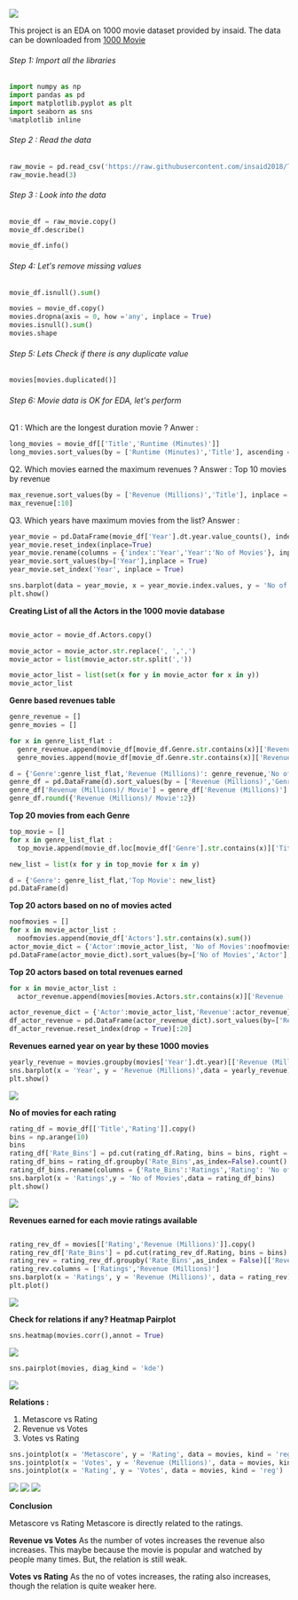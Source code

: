![](https://seeklogo.com/images/M/movie-time-cinema-logo-8B5BE91828-seeklogo.com.png)

This project is an EDA on 1000 movie dataset provided by insaid. The data can be downloaded from [1000 Movie][100Movie]

[100Movie]: https://raw.githubusercontent.com/insaid2018/Term-1/master/Data/Projects/1000%20movies%20data.csv "1000 Movie"

###### Step 1: Import all the libraries

 ```python
import numpy as np
import pandas as pd
import matplotlib.pyplot as plt
import seaborn as sns
%matplotlib inline
```

###### Step 2 : Read the data
```python
raw_movie = pd.read_csv('https://raw.githubusercontent.com/insaid2018/Term-1/master/Data/Projects/1000%20movies%20data.csv', sep=',', parse_dates=['Year'], index_col = 'Rank')
raw_movie.head(3)
```

###### Step 3 : Look into the data
```python
movie_df = raw_movie.copy()
movie_df.describe()
```
```python
movie_df.info()
```

###### Step 4: Let's remove missing values
```python
movie_df.isnull().sum()
```
```python
movies = movie_df.copy()
movies.dropna(axis = 0, how ='any', inplace = True)
movies.isnull().sum()
movies.shape
```


###### Step 5: Lets Check if there is any duplicate value
```python
movies[movies.duplicated()]
```
###### Step 6: Movie data is OK for EDA, let's perform
Q1 : Which are the longest duration movie ?
Anwer : 
```python
long_movies = movie_df[['Title','Runtime (Minutes)']]
long_movies.sort_values(by = ['Runtime (Minutes)','Title'], ascending = [False,True])[:10]
```


Q2. Which movies earned the maximum revenues ?
Answer : Top 10 movies by revenue
```python
max_revenue.sort_values(by = ['Revenue (Millions)','Title'], inplace = True, ascending = False)
max_revenue[:10]
```

Q3. Which years have maximum movies from the list?
Answer :
```python
year_movie = pd.DataFrame(movie_df['Year'].dt.year.value_counts(), index = None)
year_movie.reset_index(inplace=True)
year_movie.rename(columns = {'index':'Year','Year':'No of Movies'}, inplace = True)
year_movie.sort_values(by=['Year'],inplace = True)
year_movie.set_index('Year', inplace = True)

sns.barplot(data = year_movie, x = year_movie.index.values, y = 'No of Movies')
plt.show()
```


**Creating List of all the Actors in the 1000 movie database**

```python

movie_actor = movie_df.Actors.copy()

movie_actor = movie_actor.str.replace(', ',',')
movie_actor = list(movie_actor.str.split(','))

movie_actor_list = list(set(x for y in movie_actor for x in y))
movie_actor_list
```

**Genre based revenues table**
```python
genre_revenue = []
genre_movies = []

for x in genre_list_flat : 
  genre_revenue.append(movie_df[movie_df.Genre.str.contains(x)]['Revenue (Millions)'].sum())
  genre_movies.append(movie_df[movie_df.Genre.str.contains(x)]['Revenue (Millions)'].count())

d = {'Genre':genre_list_flat,'Revenue (Millions)': genre_revenue,'No of Movies':genre_movies}
genre_df = pd.DataFrame(d).sort_values(by = ['Revenue (Millions)','Genre'], ascending = [False,True]).reset_index(drop = True)
genre_df['Revenue (Millions)/ Movie'] = genre_df['Revenue (Millions)'] / genre_df['No of Movies']
genre_df.round({'Revenue (Millions)/ Movie':2})
```

**Top 20 movies from each Genre**
```python
top_movie = []
for x in genre_list_flat : 
  top_movie.append(movie_df.loc[movie_df['Genre'].str.contains(x)]['Title'][0:1].values)

new_list = list(x for y in top_movie for x in y)

d = {'Genre': genre_list_flat,'Top Movie': new_list}
pd.DataFrame(d)
```

**Top 20 actors based on no of movies acted**
```python
noofmovies = []
for x in movie_actor_list : 
  noofmovies.append(movie_df['Actors'].str.contains(x).sum())
actor_movie_dict = {'Actor':movie_actor_list, 'No of Movies':noofmovies}
pd.DataFrame(actor_movie_dict).sort_values(by=['No of Movies','Actor'],ascending = [False,True]).reset_index(drop = True)[:20]
```
**Top 20 actors based on total revenues earned**
```python
for x in movie_actor_list : 
  actor_revenue.append(movies[movies.Actors.str.contains(x)]['Revenue (Millions)'].sum())

actor_revenue_dict = {'Actor':movie_actor_list,'Revenue':actor_revenue}
df_actor_revenue = pd.DataFrame(actor_revenue_dict).sort_values(by=['Revenue','Actor'],ascending = [False,True])
df_actor_revenue.reset_index(drop = True)[:20]
```


**Revenues earned year on year by these 1000 movies**
```python
yearly_revenue = movies.groupby(movies['Year'].dt.year)[['Revenue (Millions)']].sum().reset_index()
sns.barplot(x = 'Year', y = 'Revenue (Millions)',data = yearly_revenue)
plt.show()
```
![](https://github.com/prashanta4coursera/Panda-EDA-Project/blob/master/1000MovieProject/1.png)

**No of movies for each rating**
```python
rating_df = movie_df[['Title','Rating']].copy()
bins = np.arange(10)
bins
rating_df['Rate_Bins'] = pd.cut(rating_df.Rating, bins = bins, right = False)
rating_df_bins = rating_df.groupby('Rate_Bins',as_index=False).count()
rating_df_bins.rename(columns = {'Rate_Bins':'Ratings','Rating': 'No of Movies'}, inplace = True)
sns.barplot(x = 'Ratings',y = 'No of Movies',data = rating_df_bins)
plt.show()
```
![](https://github.com/prashanta4coursera/Panda-EDA-Project/blob/master/1000MovieProject/2.png)

**Revenues earned for each movie ratings available**
```python

rating_rev_df = movies[['Rating','Revenue (Millions)']].copy()
rating_rev_df['Rate_Bins'] = pd.cut(rating_rev_df.Rating, bins = bins)
rating_rev = rating_rev_df.groupby('Rate_Bins',as_index = False)[['Revenue (Millions)']].sum()
rating_rev.columns = ['Ratings','Revenue (Millions)']
sns.barplot(x = 'Ratings', y = 'Revenue (Millions)', data = rating_rev)
plt.plot()
```
![](https://github.com/prashanta4coursera/Panda-EDA-Project/blob/master/1000MovieProject/3.png)

**Check for relations if any?
Heatmap
Pairplot**
```python
sns.heatmap(movies.corr(),annot = True)
```
![](https://github.com/prashanta4coursera/Panda-EDA-Project/blob/master/1000MovieProject/4.png)

```python
sns.pairplot(movies, diag_kind = 'kde')
```
![](https://github.com/prashanta4coursera/Panda-EDA-Project/blob/master/1000MovieProject/5.png)

**Relations :**

1. Metascore vs Rating
2. Revenue vs Votes
3. Votes vs Rating
```python
sns.jointplot(x = 'Metascore', y = 'Rating', data = movies, kind = 'reg')
sns.jointplot(x = 'Votes', y = 'Revenue (Millions)', data = movies, kind = 'reg')
sns.jointplot(x = 'Rating', y = 'Votes', data = movies, kind = 'reg')
```
![](https://github.com/prashanta4coursera/Panda-EDA-Project/blob/master/1000MovieProject/6.png)
![](https://github.com/prashanta4coursera/Panda-EDA-Project/blob/master/1000MovieProject/7.png)
![](https://github.com/prashanta4coursera/Panda-EDA-Project/blob/master/1000MovieProject/8.png)

**Conclusion**

Metascore vs Rating
Metascore is directly related to the ratings.

**Revenue vs Votes**
As the number of votes increases the revenue also increases. This maybe because the movie is popular and watched by people many times. But, the relation is still weak.

**Votes vs Rating**
As the no of votes increases, the rating also increases, though the relation is quite weaker here.
